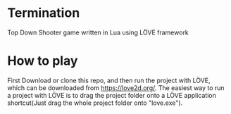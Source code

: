 # Termination
Top Down Shooter game written in Lua using LÖVE framework

# How to play
First Download or clone this repo, and then run the project with LÖVE, which can be downloaded from https://love2d.org/. The easiest way to run a project with LÖVE is to drag the project folder onto a LÖVE application shortcut(Just drag the whole project folder onto "love.exe").
